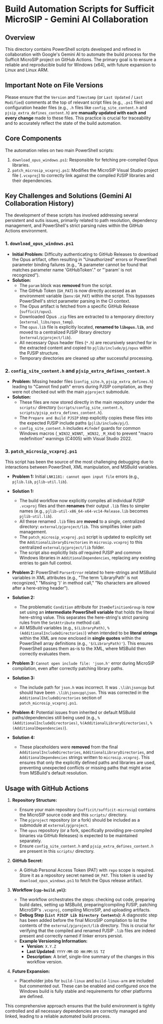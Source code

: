 # Build Automation Scripts for Sufficit MicroSIP - Gemini AI Collaboration

## Overview

This directory contains PowerShell scripts developed and refined in collaboration with Google's Gemini AI to automate the build process for the Sufficit MicroSIP project on GitHub Actions. The primary goal is to ensure a reliable and reproducible build for Windows (x64), with future expansion to Linux and Linux ARM.

## Important Note on File Versions

Please ensure that the `Version` and `Timestamp` (or `Last Updated` / `Last Modified`) comments at the top of relevant script files (e.g., `.ps1` files) and configuration header files (e.g., `.h` files like `config_site_content.h` and `pjsip_extra_defines_content.h`) are **manually updated with each and every change** made to these files. This practice is crucial for traceability and to accurately reflect the state of the build automation.

## Core Components

The automation relies on two main PowerShell scripts:

1.  `download_opus_windows.ps1`: Responsible for fetching pre-compiled Opus libraries.
2.  `patch_microsip_vcxproj.ps1`: Modifies the MicroSIP Visual Studio project file (`.vcxproj`) to correctly link against the compiled PJSIP libraries and their dependencies.

## Key Challenges and Solutions (Gemini AI Collaboration History)

The development of these scripts has involved addressing several persistent and sutis issues, primarily related to path resolution, dependency management, and PowerShell's strict parsing rules within the GitHub Actions environment.

### 1. `download_opus_windows.ps1`
* **Initial Problem:** Difficulty authenticating to GitHub Releases to download the Opus artifact, often resulting in "Unauthorized" errors or PowerShell parameter binding failures (e.g., "A parameter cannot be found that matches parameter name 'GitHubToken'." or "'param' is not recognized").
* **Solution:**
    * The `param` block was **removed** from the script.
    * The GitHub Token (`GH_PAT`) is now directly accessed as an environment variable (`$env:GH_PAT`) within the script. This bypasses PowerShell's strict parameter parsing in the CI context.
    * The Opus artifact is fetched from a specific GitHub Release (`sufficit/opus`).
    * Downloaded Opus `.zip` files are extracted to a temporary directory (`external_libs/opus_temp`).
    * The `opus.lib` file is explicitly located, **renamed to `libopus.lib`**, and moved to a centralized PJSIP library directory (`external/pjproject/lib`).
    * All necessary Opus header files (`*.h`) are recursively searched for in the extracted content and copied to `pjlib/include/pj/opus` within the PJSIP structure.
    * Temporary directories are cleaned up after successful processing.

### 2. `config_site_content.h` and `pjsip_extra_defines_content.h`
* **Problem:** Missing header files (`config_site.h`, `pjsip_extra_defines.h`) leading to "Cannot find path" errors during PJSIP compilation, as they were not checked out with the main `pjproject` submodule.
* **Solution:**
    * These files are now stored directly in the main repository under the `scripts/` directory (`scripts/config_site_content.h`, `scripts/pjsip_extra_defines_content.h`).
    * The `Prepare and Build PJSIP` step explicitly copies these files into the expected PJSIP include paths (`pjlib/include/pj/`).
    * `config_site_content.h` includes `#ifndef` guards for common Windows macros (`_WIN32_WINNT`, `_WIN32`, `_M_X64`) to prevent "macro redefinition" warnings (C4005) with Visual Studio 2022.

### 3. `patch_microsip_vcxproj.ps1`
This script has been the source of the most challenging debugging due to interactions between PowerShell, XML manipulation, and MSBuild variables.

* **Problem 1:** Initial `LNK1181: cannot open input file` errors (e.g., `pjlib.lib`, `pjlib-util.lib`).
* **Solution 1:**
    * The build workflow now explicitly compiles all individual PJSIP `.vcxproj` files and then **renames** their output `.lib` files to simpler names (e.g., `pjlib-util-x86_64-x64-vc14-Release.lib` becomes `pjlib-util.lib`).
    * All these renamed `.lib` files are **moved** to a single, centralized directory: `external/pjproject/lib`. This simplifies linker path management.
    * The `patch_microsip_vcxproj.ps1` script is updated to explicitly set the `AdditionalLibraryDirectories` in `microsip.vcxproj` to this centralized `external/pjproject/lib` folder.
    * The script also explicitly lists *all* required PJSIP and common Windows libraries in `AdditionalDependencies`, replacing any existing entries to gain full control.

* **Problem 2:** PowerShell `ParserError` related to here-strings and MSBuild variables in XML attributes (e.g., "The term 'LibraryPath' is not recognized," "Missing ')' in method call," "No characters are allowed after a here-string header").
* **Solution 2:**
    * The problematic `Condition` attribute for `ItemDefinitionGroup` is now set using an **intermediate PowerShell variable** that holds the literal here-string value. This separates the here-string's strict parsing rules from the `SetAttribute` method call.
    * All MSBuild variables (e.g., `$(LibraryPath)`, `%(AdditionalIncludeDirectories)`) when intended to be **literal strings** within the XML are now enclosed in **single quotes** within the PowerShell array definitions (e.g., `'$(LibraryPath)'`). This ensures PowerShell passes them as-is to the XML, where MSBuild then correctly evaluates them.

* **Problem 3:** `Cannot open include file: 'json.h'` error during MicroSIP compilation, even after correctly patching library paths.
* **Solution 3:**
    * The include path for `json.h` was incorrect. It was `.\lib\jsoncpp` but should have been `.\lib\jsoncpp\json`. This was corrected in the `AdditionalIncludeDirectories` section of `patch_microsip_vcxproj.ps1`.

* **Problem 4:** Potential issues from inherited or default MSBuild paths/dependencies still being used (e.g., `%(AdditionalIncludeDirectories)`, `%(AdditionalLibraryDirectories)`, `%(AdditionalDependencies)`).
* **Solution 4:**
    * These placeholders were **removed** from the final `AdditionalIncludeDirectories`, `AdditionalLibraryDirectories`, and `AdditionalDependencies` strings written to `microsip.vcxproj`. This ensures that only the explicitly defined paths and libraries are used, preventing unexpected conflicts or missing paths that might arise from MSBuild's default resolution.

## Usage with GitHub Actions

1.  **Repository Structure:**
    * Ensure your main repository (`sufficit/sufficit-microsip`) contains the MicroSIP source code and this `scripts/` directory.
    * The `pjproject` repository (or a fork) should be included as a submodule at `external/pjproject`.
    * The `opus` repository (or a fork, specifically providing pre-compiled binaries via GitHub Releases) is expected to be maintained separately.
    * Ensure `config_site_content.h` and `pjsip_extra_defines_content.h` are present in this `scripts/` directory.

2.  **GitHub Secret:**
    * A GitHub Personal Access Token (PAT) with `repo` scope is required. Store it as a repository secret named `GH_PAT`. This token is used by `download_opus_windows.ps1` to fetch the Opus release artifact.

3.  **Workflow (`cpp-build.yml`):**
    * The workflow orchestrates the steps: checking out code, preparing build dates, setting up MSBuild, preparing/compiling PJSIP, patching MicroSIP's `.vcxproj`, compiling MicroSIP, and uploading artifacts.
    * **Debug Step (`List PJSIP Lib Directory Contents`):** A diagnostic step has been added before the final MicroSIP compilation to list the contents of the `external/pjproject/lib` directory. This is crucial for verifying that the compiled and renamed PJSIP `.lib` files are indeed present and correctly named if linker errors persist.
    * **Example Versioning Information:**
        * **Version**: `X.Y.Z`
        * **Last Updated**: `YYYY-MM-DD HH:MM:SS TZ`
        * **Description**: A brief, single-line summary of the changes in this workflow version.

4.  **Future Expansion:**
    * Placeholder jobs for `build-linux` and `build-linux-arm` are included but commented out. These can be enabled and configured once the Windows build is fully stable and requirements for other platforms are defined.

This comprehensive approach ensures that the build environment is tightly controlled and all necessary dependencies are correctly managed and linked, leading to a reliable automated build process.